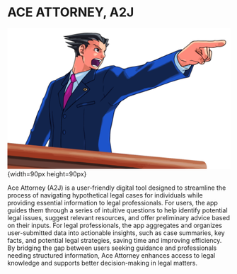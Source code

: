 # ACE ATTORNEY, A2J 

![Pheonix](./pheonix.png){width=90px height=90px}

Ace Attorney (A2J) is a user-friendly digital tool designed to streamline the process of navigating hypothetical legal cases for individuals while providing essential information to legal professionals. For users, the app guides them through a series of intuitive questions to help identify potential legal issues, suggest relevant resources, and offer preliminary advice based on their inputs. For legal professionals, the app aggregates and organizes user-submitted data into actionable insights, such as case summaries, key facts, and potential legal strategies, saving time and improving efficiency. By bridging the gap between users seeking guidance and professionals needing structured information, Ace Attorney enhances access to legal knowledge and supports better decision-making in legal matters.
